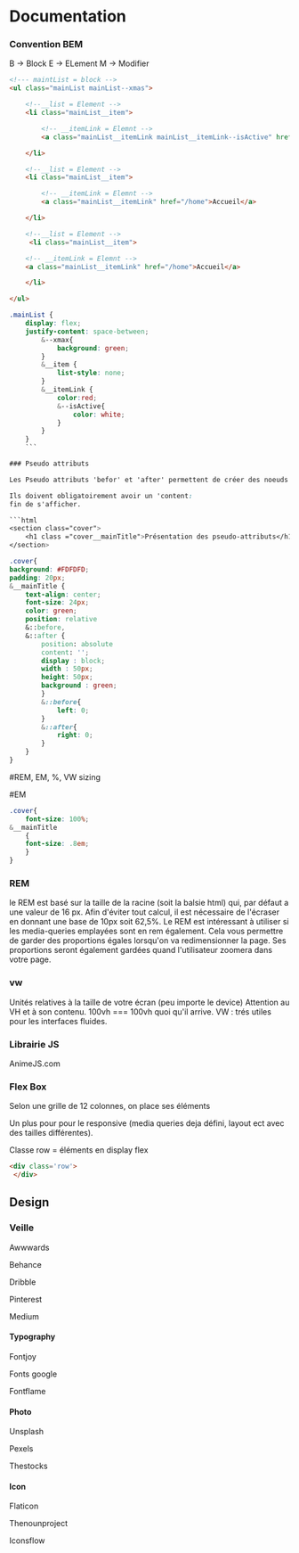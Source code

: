 # Documentation

### Convention BEM
B -> Block
E -> ELement
M -> Modifier

```html
<!--- maintList = block -->
<ul class="mainList mainList--xmas">

    <!--__list = Element -->
    <li class="mainList__item">

        <!-- __itemLink = Elemnt -->    
        <a class="mainList__itemLink mainList__itemLink--isActive" href="/home">Accueil</a>

    </li>

    <!--__list = Element -->
    <li class="mainList__item">

        <!-- __itemLink = Elemnt -->
        <a class="mainList__itemLink" href="/home">Accueil</a>

    </li>

    <!--__list = Element -->
     <li class="mainList__item">

    <!-- __itemLink = Elemnt -->
    <a class="mainList__itemLink" href="/home">Accueil</a>

    </li>

</ul>
```

```css
.mainList {
    display: flex;
    justify-content: space-between;
        &--xmax{
            background: green;
        }
        &__item {
            list-style: none;
        }
        &__itemLink {
            color:red;
            &--isActive{
                color: white;
            }
        }
    }
    ```

### Pseudo attributs

Les Pseudo attributs 'befor' et 'after' permettent de créer des noeuds HTML et CSS. Ils sont essentiellement utilisés pour ajouter des ornements, des décorations ... On peut bien entendu faire des animations avec, les positions par rapport à leur parent (relative / absolute).

Ils doivent obligatoirement avoir un 'content:
fin de s'afficher.

```html
<section class="cover">
    <h1 class ="cover__mainTitle">Présentation des pseudo-attributs</h1>
</section>
```
```CSS
.cover{
background: #FDFDFD;
padding: 20px;
&__mainTitle {
    text-align: center;
    font-size: 24px;
    color: green;
    position: relative
    &::before,
    &::after {
        position: absolute
        content: '';
        display : block;
        width : 50px;
        height: 50px;
        background : green;
        }
        &::before{
            left: 0;
        }
        &::after{
            right: 0;
        }
    }  
}
```
#REM, EM, %, VW sizing

#EM

```css
.cover{
    font-size: 100%;
&__mainTitle
    {
    font-size: .8em;
    }
}
```


### REM
le REM est basé sur la taille de la racine (soit la balsie html) qui, par défaut a une valeur de 16 px. Afin d'éviter tout calcul, il est nécessaire de l'écraser en donnant une base de 10px soit 62,5%. Le REM est intéressant à utiliser si les media-queries emplayées sont en rem également. Cela vous permettre de garder des proportions égales lorsqu'on va redimensionner la page. Ses proportions seront également gardées quand l'utilisateur zoomera dans votre page.

### vw
Unités relatives à la taille de votre écran (peu importe le device) Attention au VH et à son contenu. 100vh === 100vh quoi qu'il arrive. VW : trés utiles pour les interfaces fluides.



### Librairie JS
AnimeJS.com


### Flex Box
Selon une grille de 12 colonnes, on place ses éléments  

Un plus pour pour le responsive (media queries deja défini, layout ect avec des tailles différentes).

Classe row = éléments en display flex

```HTML
<div class='row'>
 </div>
```


## Design


### Veille

Awwwards

Behance

Dribble

Pinterest

Medium


#### Typography

Fontjoy

Fonts google

Fontflame


#### Photo

Unsplash

Pexels

Thestocks


#### Icon

Flaticon

Thenounproject

Iconsflow
